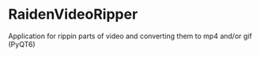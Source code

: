 # RaidenVideoRipper
Application for rippin parts of video and converting them to mp4 and/or gif (PyQT6)
